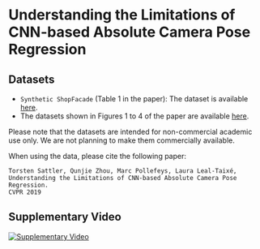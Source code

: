 # Understanding the Limitations of CNN-based Absolute Camera Pose Regression

## Datasets
* `Synthetic ShopFacade` (Table 1 in the paper): The dataset is available [here](https://drive.google.com/open?id=1FTI_TN7E0N3ouMtJaMFJHZOz9WPaN0km).
* The datasets shown in Figures 1 to 4 of the paper are available [here](https://drive.google.com/file/d/1Fh5CW9Tk3YSPf7-B3_E1hx_NcDIJivgG/view?usp=sharing).

Please note that the datasets are intended for non-commercial academic use only. We are not planning to make them commercially available.

When using the data, please cite the following paper:
```
Torsten Sattler, Qunjie Zhou, Marc Pollefeys, Laura Leal-Taixé,
Understanding the Limitations of CNN-based Absolute Camera Pose Regression.
CVPR 2019
```

## Supplementary Video
[![Supplementary Video](https://img.youtube.com/vi/7Efueln55P4/0.jpg
)](https://youtu.be/7Efueln55P4)
